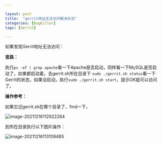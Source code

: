 ```yaml
---  

layout: post 
title:  "gerrit地址无法访问解决办法" 
categories: [BugKiller] 
tags: [Gerrit]  

---
```


如果发现Gerrit地址无法访问：

**思路：**  

执行`ps -ef | grep apache`看一下Apache是否启动，同样看一下MySQL是否启动了，如果都启动着，去gerrit.sh所在目录下 `sudo ./gerrit.sh status`看一下Gerrit的状态，如果没启动，执行`sudo ./gerrit.sh start`，提示OK就可以访问了。

**操作参考：**  

如果忘记gerrit.sh在哪个目录了，find一下，

![image-20211216112922264](/home/ts/图片/Jenkins树.png)

到所在目录执行以下图片操作：

![image-20211216113109485](/home/ts/snap/typora/42/.config/Typora/typora-user-images/image-20211216113109485.png)

